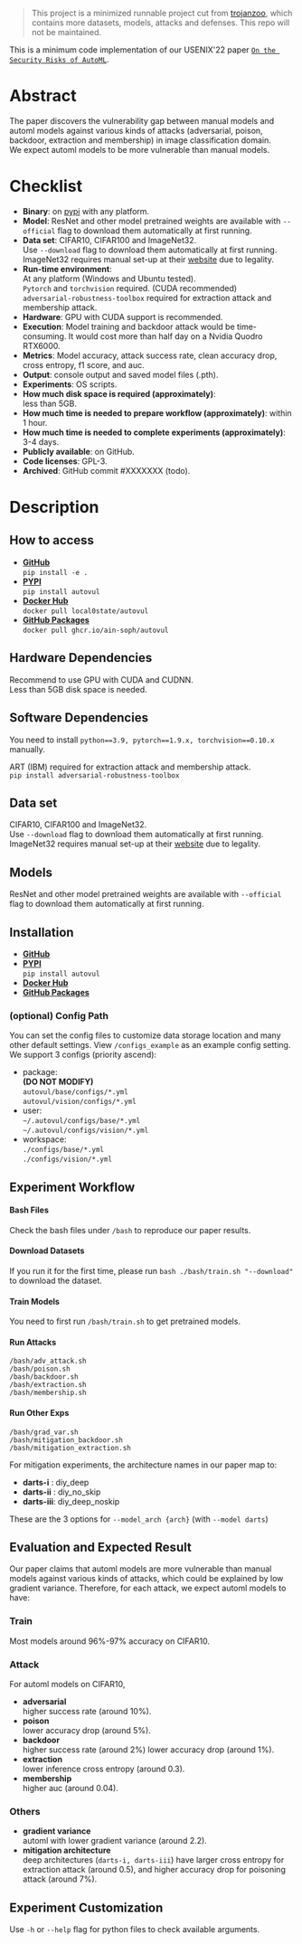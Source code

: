 > This project is a minimized runnable project cut from [trojanzoo](https://github.com/ain-soph/trojanzoo), which contains more datasets, models, attacks and defenses. This repo will not be maintained. 

This is a minimum code implementation of our USENIX'22 paper [`On the Security Risks of AutoML`](https://arxiv.org/abs/2110.06018). 

# Abstract
The paper discovers the vulnerability gap between manual models and automl models against various kinds of attacks (adversarial, poison, backdoor, extraction and membership) in image classification domain.  
We expect automl models to be more vulnerable than manual models.

# Checklist
* **Binary**: on [pypi](https://pypi.org/project/autovul/) with any platform.
* **Model**: ResNet and other model pretrained weights are available with `--official` flag to download them automatically at first running.
* **Data set**: CIFAR10, CIFAR100 and ImageNet32.  
Use `--download` flag to download them automatically at first running.  
ImageNet32 requires manual set-up at their [website](https://image-net.org/download-images.php) due to legality.
* **Run-time environment**:  
    At any platform (Windows and Ubuntu tested).  
    `Pytorch` and `torchvision` required. (CUDA recommended)  
    `adversarial-robustness-toolbox` required for extraction attack and membership attack.
* **Hardware**: GPU with CUDA support is recommended.
* **Execution**: Model training and backdoor attack would be time-consuming. It would cost more than half day on a Nvidia Quodro RTX6000.
* **Metrics**: Model accuracy, attack success rate, clean accuracy drop, cross entropy, f1 score, and auc.
* **Output**: console output and saved model files (.pth).
* **Experiments**: OS scripts.
* **How much disk space is required (approximately)**:  
less than 5GB.
* **How much time is needed to prepare workflow (approximately)**: within 1 hour.
* **How much time is needed to complete experiments (approximately)**: 3-4 days.
* **Publicly available**: on GitHub.
* **Code licenses**: GPL-3.
* **Archived**: GitHub commit #XXXXXXX (todo).

# Description
## How to access
* [**GitHub**](https://github.com/ain-soph/autovul)  
    `pip install -e .`
* [**PYPI**](https://pypi.org/project/autovul/)  
    `pip install autovul`
* [**Docker Hub**](https://hub.docker.com/r/local0state/autovul)  
    `docker pull local0state/autovul`
* [**GitHub Packages**](https://github.com/ain-soph/autovul/pkgs/container/autovul)  
    `docker pull ghcr.io/ain-soph/autovul`

## Hardware Dependencies
Recommend to use GPU with CUDA and CUDNN.  
Less than 5GB disk space is needed.


## Software Dependencies
You need to install `python==3.9, pytorch==1.9.x, torchvision==0.10.x` manually.

ART (IBM) required for extraction attack and membership attack.  
`pip install adversarial-robustness-toolbox`

## Data set
CIFAR10, CIFAR100 and ImageNet32.  
Use `--download` flag to download them automatically at first running.  
ImageNet32 requires manual set-up at their [website](https://image-net.org/download-images.php) due to legality.
## Models
ResNet and other model pretrained weights are available with `--official` flag to download them automatically at first running.
## Installation
* [**GitHub**](https://github.com/ain-soph/autovul)
* [**PYPI**](https://pypi.org/project/autovul/)  
    `pip install autovul`
* [**Docker Hub**](https://hub.docker.com/r/local0state/autovul)
* [**GitHub Packages**](https://github.com/ain-soph/autovul/pkgs/container/autovul)
### (optional) Config Path
You can set the config files to customize data storage location and many other default settings. View `/configs_example` as an example config setting.  
We support 3 configs (priority ascend):
* package:  
    **(DO NOT MODIFY)**  
    `autovul/base/configs/*.yml`  
    `autovul/vision/configs/*.yml`
* user:  
    `~/.autovul/configs/base/*.yml`  
    `~/.autovul/configs/vision/*.yml`
* workspace:  
    `./configs/base/*.yml`  
    `./configs/vision/*.yml`
## Experiment Workflow
#### Bash Files
Check the bash files under `/bash` to reproduce our paper results.
#### Download Datasets
If you run it for the first time, please run `bash ./bash/train.sh "--download"` to download the dataset.
#### Train Models
You need to first run `/bash/train.sh` to get pretrained models.
#### Run Attacks
```
/bash/adv_attack.sh
/bash/poison.sh
/bash/backdoor.sh
/bash/extraction.sh
/bash/membership.sh
```
#### Run Other Exps
```
/bash/grad_var.sh
/bash/mitigation_backdoor.sh
/bash/mitigation_extraction.sh
```
For mitigation experiments, the architecture names in our paper map to:
* **darts-i**  : diy_deep
* **darts-ii** : diy_no_skip
* **darts-iii**: diy_deep_noskip

These are the 3 options for `--model_arch {arch}` (with `--model darts`)


## Evaluation and Expected Result
Our paper claims that automl models are more vulnerable than manual models against various kinds of attacks, which could be explained by low gradient variance. Therefore, for each attack, we expect automl models to have: 
### Train
Most models around 96%-97% accuracy on CIFAR10.
### Attack
For automl models on CIFAR10,
* **adversarial**  
    higher success rate (around 10%).
* **poison**  
    lower accuracy drop (around 5%).
* **backdoor**  
    higher success rate (around 2%)
    lower accuracy drop (around 1%).
* **extraction**  
    lower inference cross entropy (around 0.3).
* **membership**  
    higher auc (around 0.04).
### Others
* **gradient variance**  
    automl with lower gradient variance (around 2.2).
* **mitigation architecture**  
    deep architectures (`darts-i, darts-iii`) have larger cross entropy for extraction attack (around 0.5), and higher accuracy drop for poisoning attack (around 7%).

## Experiment Customization
Use `-h` or `--help` flag for python files to check available arguments.
